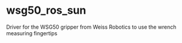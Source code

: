 # wsg50_ros_sun
Driver for the WSG50 gripper from Weiss Robotics to use the wrench measuring fingertips
